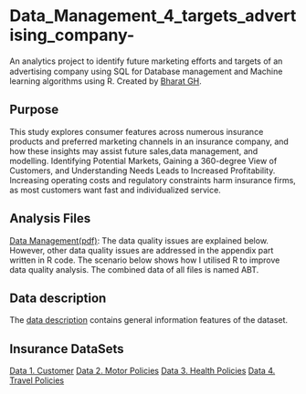 # Data_Management_4_targets_advertising_company-
An analytics project to identify future marketing eﬀorts and targets of an advertising company using SQL for Database management and Machine learning algorithms using R.
Created by [Bharat GH](https://www.linkedin.com/in/bharatgh/).

## Purpose

This study explores consumer features across numerous insurance products and preferred marketing channels in an insurance company, and how these insights may assist future sales,data management, and modelling. Identifying Potential Markets, Gaining a 360-degree View of Customers, and Understanding Needs Leads to Increased Profitability. Increasing operating costs and regulatory constraints harm insurance firms, as most customers want fast and individualized service.

## Analysis Files

 [Data Management(pdf)](https://github.com/bharatperry/logistic-regression-model-using-R-for-term-deposist/blob/2d4d88eddcfb8e38683c396153f8c04eb855a38a/BankTelemarketting%20for%20Term%20Deposit%20using%20Logestic%20-Bharat.pdf](https://github.com/bharatperry/Data_Management_4_targets_advertising_company-/blob/94ba19fcdc74ad44233a9b9dda5913996860d241/Data%20Management.pdf)): The data quality issues are explained below. However, other data quality issues are addressed in the appendix part written in R code. The scenario below shows how I utilised R to improve
data quality analysis. The combined data of all files is named ABT.

## Data description

The [data description](https://github.com/bharatperry/Data_Management_4_targets_advertising_company-/blob/94ba19fcdc74ad44233a9b9dda5913996860d241/Data%20Dictionaries%20(1).pdf) contains general information features of the dataset.

## Insurance DataSets

[Data 1. Customer](https://github.com/bharatperry/Data_Management_4_targets_advertising_company-/blob/94ba19fcdc74ad44233a9b9dda5913996860d241/Data%201_Customer%20(2).xlsx)
[Data 2. Motor Policies](https://github.com/bharatperry/Data_Management_4_targets_advertising_company-/blob/94ba19fcdc74ad44233a9b9dda5913996860d241/Data%202_Motor%20Policies%20(1).xlsx)
[Data 3. Health Policies](https://github.com/bharatperry/Data_Management_4_targets_advertising_company-/blob/94ba19fcdc74ad44233a9b9dda5913996860d241/Data%203_Health%20Policies%20(1).xlsx)
[Data 4. Travel Policies](https://github.com/bharatperry/Data_Management_4_targets_advertising_company-/blob/94ba19fcdc74ad44233a9b9dda5913996860d241/Data%204_Travel%20Policies%20(1).xlsx)


